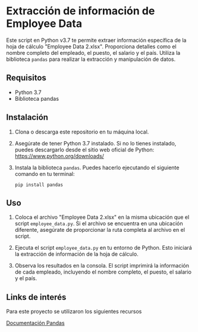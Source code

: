 # Extracción de información de Employee Data

Este script en Python v3.7 te permite extraer información específica de la hoja de cálculo "Employee Data 2.xlsx". Proporciona detalles como el nombre completo del empleado, el puesto, el salario y el país. Utiliza la biblioteca `pandas` para realizar la extracción y manipulación de datos.

## Requisitos

- Python 3.7
- Biblioteca pandas

## Instalación

1. Clona o descarga este repositorio en tu máquina local.

2. Asegúrate de tener Python 3.7 instalado. Si no lo tienes instalado, puedes descargarlo desde el sitio web oficial de Python: https://www.python.org/downloads/

3. Instala la biblioteca `pandas`. Puedes hacerlo ejecutando el siguiente comando en tu terminal:
   ```
   pip install pandas
   ```

## Uso

1. Coloca el archivo "Employee Data 2.xlsx" en la misma ubicación que el script `employee_data.py`. Si el archivo se encuentra en una ubicación diferente, asegúrate de proporcionar la ruta completa al archivo en el script.

2. Ejecuta el script `employee_data.py` en tu entorno de Python. Esto iniciará la extracción de información de la hoja de cálculo.

3. Observa los resultados en la consola. El script imprimirá la información de cada empleado, incluyendo el nombre completo, el puesto, el salario y el país.

## Links de interés
Para este proyecto se utilizaron los siguientes recursos

[Documentación Pandas](https://pandas.pydata.org/docs/reference/api/pandas.read_excel.html)